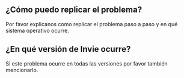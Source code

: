 ## ¿Cómo puedo replicar el problema?
Por favor explicanos como replicar el problema paso a paso y en qué sistema operativo ocurre.

## ¿En qué versión de Invie ocurre?
Si este problema ocurre en todas las versiones por favor también mencionarlo.
